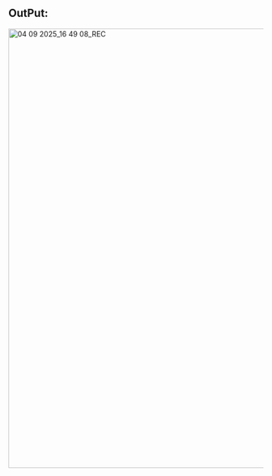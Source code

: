 

## OutPut:

<img width="1810" height="867" alt="04 09 2025_16 49 08_REC" src="https://github.com/user-attachments/assets/d90d491e-7ae2-4b04-a018-8d430ca63d80" />
